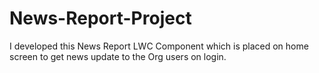 # News-Report-Project
I developed this News Report LWC Component which is placed on home screen to get news update to the Org users on login.
